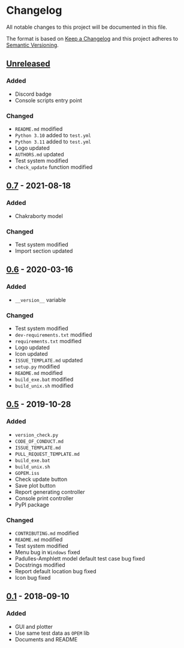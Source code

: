 # Changelog
All notable changes to this project will be documented in this file.

The format is based on [Keep a Changelog](http://keepachangelog.com/en/1.0.0/)
and this project adheres to [Semantic Versioning](http://semver.org/spec/v2.0.0.html).

## [Unreleased]
### Added
- Discord badge
- Console scripts entry point
### Changed
- `README.md` modified
- `Python 3.10` added to `test.yml`
- `Python 3.11` added to `test.yml`
- Logo updated
- `AUTHORS.md` updated
- Test system modified
- `check_update` function modified
## [0.7] - 2021-08-18
### Added
- Chakraborty model
### Changed
- Test system modified
- Import section updated
## [0.6] - 2020-03-16
### Added
- `__version__` variable
### Changed
- Test system modified
- `dev-requirements.txt` modified
- `requirements.txt` modified
- Logo updated
- Icon updated
- `ISSUE_TEMPLATE.md` updated
- `setup.py` modified
- `README.md` modified
- `build_exe.bat` modified
- `build_unix.sh` modified
## [0.5] - 2019-10-28
### Added
- `version_check.py`
- `CODE_OF_CONDUCT.md`
- `ISSUE_TEMPLATE.md`
- `PULL_REQUEST_TEMPLATE.md`
- `build_exe.bat`
- `build_unix.sh`
- `GOPEM.iss`
- Check update button
- Save plot button
- Report generating controller
- Console print controller
- PyPI package
### Changed
- `CONTRIBUTING.md` modified
- `README.md` modified
- Test system modified
- Menu bug in `Windows` fixed
- Padulles-Amphlett model default test case bug fixed
- Docstrings modified
- Report default location bug fixed
- Icon bug fixed
## [0.1] - 2018-09-10
### Added
- GUI and plotter
- Use same test data as `OPEM` lib
- Documents and README


[Unreleased]: https://github.com/ECSIM/gopem/compare/v0.7...develop
[0.7]: https://github.com/ECSIM/gopem/compare/v0.6...v0.7
[0.6]: https://github.com/ECSIM/gopem/compare/v0.5...v0.6
[0.5]: https://github.com/ECSIM/gopem/compare/v0.1...v0.5
[0.1]: https://github.com/ECSIM/gopem/compare/0f35fc9...v0.1
